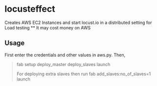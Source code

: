 locusteffect
============

Creates AWS EC2 Instances and start locust.io in a distributed setting for Load testing
** It may cost money on AWS

Usage
-----

First enter the credentials and other values in aws.py. Then,

> fab setup deploy_master deploy_slaves launch
>
> For deploying extra slaves then run
> fab add_slaves:no_of_slaves=1 launch
